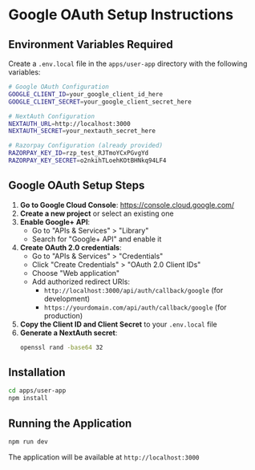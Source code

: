 # Google OAuth Setup Instructions

## Environment Variables Required

Create a `.env.local` file in the `apps/user-app` directory with the following variables:

```bash
# Google OAuth Configuration
GOOGLE_CLIENT_ID=your_google_client_id_here
GOOGLE_CLIENT_SECRET=your_google_client_secret_here

# NextAuth Configuration
NEXTAUTH_URL=http://localhost:3000
NEXTAUTH_SECRET=your_nextauth_secret_here

# Razorpay Configuration (already provided)
RAZORPAY_KEY_ID=rzp_test_RJTmoYCxPGvgYd
RAZORPAY_KEY_SECRET=o2nkihTLoehKOtBHNkq94LF4
```

## Google OAuth Setup Steps

1. **Go to Google Cloud Console**: https://console.cloud.google.com/
2. **Create a new project** or select an existing one
3. **Enable Google+ API**:
   - Go to "APIs & Services" > "Library"
   - Search for "Google+ API" and enable it
4. **Create OAuth 2.0 credentials**:
   - Go to "APIs & Services" > "Credentials"
   - Click "Create Credentials" > "OAuth 2.0 Client IDs"
   - Choose "Web application"
   - Add authorized redirect URIs:
     - `http://localhost:3000/api/auth/callback/google` (for development)
     - `https://yourdomain.com/api/auth/callback/google` (for production)
5. **Copy the Client ID and Client Secret** to your `.env.local` file
6. **Generate a NextAuth secret**:
   ```bash
   openssl rand -base64 32
   ```

## Installation

```bash
cd apps/user-app
npm install
```

## Running the Application

```bash
npm run dev
```

The application will be available at `http://localhost:3000`
